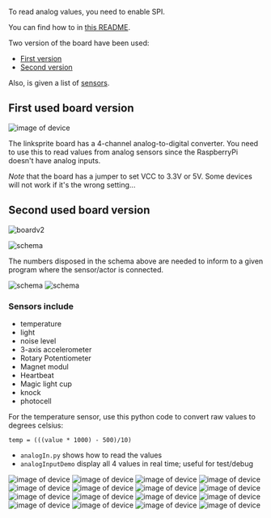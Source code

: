 To read analog values, you need to enable SPI.

You can find how to in [this README](../setup-raspberrypi/README.md).


Two version of the board have been used:
* [First version](#first-used-board-version)
* [Second version](#second-used-board-version)

Also, is given a list of [sensors](#sensors-include).

## First used board version

![image of device](images/boardv1.JPG)

The linksprite board has a 4-channel analog-to-digital converter. You need to use this to read values from analog sensors since the RaspberryPi doesn't have analog inputs.

*Note* that the board has a jumper to set VCC to 3.3V or 5V. Some devices will not work if it's the wrong setting...

## Second used board version
![boardv2](images/boardv2.jpg)

![schema](images/schema.jpg)

The numbers disposed in the schema above are needed to inform to a given program where the sensor/actor is connected.

![schema](images/schema2.jpg)
![schema](images/description.png)

### Sensors include
* temperature
* light
* noise level
* 3-axis accelerometer
* Rotary Potentiometer
* Magnet modul
* Heartbeat
* Magic light cup
* knock
* photocell


For the temperature sensor, use this python code to convert raw values to degrees celsius:

    temp = (((value * 1000) - 500)/10)
    

* `analogIn.py` shows how to read the values
* `analogInputDemo` display all 4 values in real time; useful for test/debug 

![image of device](images/sensor1.JPG)
![image of device](images/sensor2.JPG)
![image of device](images/sensor3.JPG)
![image of device](images/sensor4.JPG)
![image of device](images/sensor6.jpg)
![image of device](images/sensor7.jpg)
![image of device](images/sensor5.jpg)
![image of device](images/sensor8.jpg)
![image of device](images/sensor9.jpg)
![image of device](images/sensor10.jpg)
![image of device](images/sensor11.jpg)
![image of device](images/sensor12.jpg)
![image of device](images/sensor13.jpg)
![image of device](images/sensor14.jpg)
![image of device](images/sensor16.jpg)
![image of device](images/sensor15.jpg)
